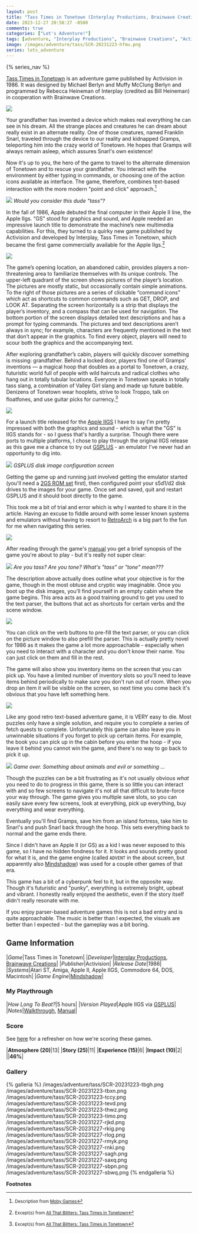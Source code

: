 ```yaml
---
layout: post
title: "Tass Times in Tonetown (Interplay Productions, Brainwave Creations) - 1986"
date: 2023-12-27 20:58:27 -0500
comments: true
categories: ["Let's Adventure!"]
tags: [adventure, "Interplay Productions", "Brainwave Creations", "Activision", Mindshadow]
image: /images/adventure/tass/SCR-20231223-hfmu.png
series: lets_adventure
---
```

{% series_nav %}

[Tass Times in Tonetown](https://en.wikipedia.org/wiki/Tass_Times_in_Tonetown) is an adventure game published by Activision in 1986. It was designed by Michael Berlyn and Muffy McClung Berlyn and programmed by Rebecca Heineman of Interplay (credited as Bill Heineman) in cooperation with Brainwave Creations.

![](/images/adventure/tass/SCR-20231223-tbqh.png)

Your grandfather has invented a device which makes real everything he can see in his dream. All the strange places and creatures he can dream about really exist in an alternate reality. One of those creatures, named Franklin Snarl, traveled through the device to our reality and kidnapped Gramps, teleporting him into the crazy world of Tonetown. He hopes that Gramps will always remain asleep, which assures Snarl's own existence!

Now it's up to you, the hero of the game to travel to the alternate dimension of Tonetown and to rescue your grandfather. You interact with the environment by either typing in commands, or choosing one of the action icons available as interface. The game, therefore, combines text-based interaction with the more modern "point and click" approach.[^1]

![](/images/adventure/tass/SCR-20231223-teni.png)
_Would you consider this dude "tass"?_

In the fall of 1986, Apple debuted the final computer in their Apple II line, the Apple IIgs. “GS” stood for graphics and sound, and Apple needed an impressive launch title to demonstrate the machine’s new multimedia capabilities. For this, they turned to a quirky new game published by Activision and developed by Interplay, Tass Times in Tonetown, which became the first game commercially available for the Apple IIgs.[^2]

![](/images/adventure/tass/SCR-20231223-tfhh.png)

The game’s opening location, an abandoned cabin, provides players a non-threatening area to familiarize themselves with its unique controls. The upper-left quadrant of the screen shows pictures of the player’s location. The pictures are mostly static, but occasionally contain simple animations. To the right of those pictures are a series of clickable “command icons” which act as shortcuts to common commands such as GET, DROP, and LOOK AT. Separating the screen horizontally is a strip that displays the player’s inventory, and a compass that can be used for navigation. The bottom portion of the screen displays detailed text descriptions and has a prompt for typing commands. The pictures and text descriptions aren’t always in sync; for example, characters are frequently mentioned in the text that don’t appear in the graphics. To find every object, players will need to scour both the graphics and the accompanying text.

After exploring grandfather’s cabin, players will quickly discover something is missing: grandfather. Behind a locked door, players find one of Gramps’ inventions — a magical hoop that doubles as a portal to Tonetown, a crazy, futuristic world full of people with wild haircuts and radical clothes who hang out in totally tubular locations. Everyone in Tonetown speaks in totally tass slang, a combination of Valley Girl slang and made up future babble. Denizens of Tonetown wear hooplets, strive to look Troppo, talk on floatfones, and use guitar picks for currency.[^2]

![](/images/adventure/tass/SCR-20231223-tgad.png)

For a launch title released for the [Apple IIGS](https://en.wikipedia.org/wiki/Apple_IIGS) I have to say I'm pretty impressed with both the graphics and sound - which is what the "GS" is IIGS stands for - so I guess that's hardly a surprise. Though there were ports to multiple platforms, I chose to play through the original IIGS release as this gave me a chance to try out [GSPLUS](https://apple2.gs/plus/) - an emulator I've never had an opportunity to dig into.

![](/images/adventure/tass/SCR-20231228-hnaq.png)
_GSPLUS disk image configuration screen_

Getting the game up and running just involved getting the emulator started (you'll need a [2GS ROM set](https://archive.org/details/Apple_II_GS_TOSEC_2012_04_23) first), then configured point your s5d1/d2 disk drives to the images for your game. Once set and saved, quit and restart GSPLUS and it should boot directly to the game.

This took me a bit of trial and error which is why I wanted to share it in the article. Having an excuse to fiddle around with some lesser known systems and emulators without having to resort to [RetroArch](https://www.retroarch.com/) is a big part fo the fun for me when navigating this series.

![](/images/adventure/tass/SCR-20231223-tcll.png)

After reading through the game's [manual](https://retro-commodore.eu/files/downloads/amigamanuals-xiik.net/Games/Tass%20Times%20in%20Tonetown%20-%20Manual-ENG.pdf) you get a brief synopsis of the game you're about to play - but it's really not super clear:

![](/images/adventure/tass/SCR-20231228-hrmf.png)
_Are you tass? Are you tone? What's "tass" or "tone" mean???_

The description above actually does outline what your objective is for the game, though in the most obtuse and cryptic way imaginable. Once you boot up the disk images, you'll find yourself in an empty cabin where the game begins. This area acts as a good training ground to get you used to the text parser, the buttons that act as shortcuts for certain verbs and the scene window.

![](/images/adventure/tass/SCR-20231227-rmge.png)

You can click on the verb buttons to pre-fill the text parser, or you can click on the picture window to also prefill the parser. This is actually pretty novel for 1986 as it makes the game a lot more approachable - especially when you need to interact with a character and you don't know their name. You can just click on them and fill in the rest.

The game will also show you inventory items on the screen that you can pick up. You have a limited number of inventory slots so you'll need to leave items behind periodically to make sure you don't run out of room. When you drop an item it will be visible on the screen, so next time you come back it's obvious that you have left something here.

![](/images/adventure/tass/SCR-20231227-rkua.png)

Like any good retro text-based adventure game, it is VERY easy to die. Most puzzles only have a single solution, and require you to complete a series of fetch quests to complete. Unfortunately this game can also leave you in unwinnable situations if you forget to pick up certain items. For example, the book you can pick up in the cabin before you enter the hoop - if you leave it behind you cannot win the game, and there's no way to go back to pick it up.

![](/images/adventure/tass/SCR-20231227-sbuc.png)
_Game over. Something about animals and evil or something ..._

Though the puzzles can be a bit frustrating as it's not usually obvious _what_ you need to do to progress in this game, there is so little you can interact with and so few screens to navigate it's not all that difficult to brute-force your way through. The game gives you multiple save slots, so you can easily save every few screens, look at everything, pick up everything, buy everything and wear everything.

Eventually you'll find Gramps, save him from an island fortress, take him to Snarl's and push Snarl back through the hoop. This sets everything back to normal and the game ends there.

Since I didn't have an Apple II (or GS) as a kid I was never exposed to this game, so I have no hidden fondness for it. It looks and sounds pretty good for what it is, and the game engine (called `ADVENT` in the about screen, but apparently also [Mindshadow](https://wiki.scummvm.org/index.php?title=Mindshadow)) was used for a couple other games of that era.

This game has a bit of a cyberpunk feel to it, but in the opposite way. Though it's futuristic and "punky", everything is extremely bright, upbeat and vibrant. I honestly really enjoyed the aesthetic, even if the story itself didn't really resonate with me.

If you enjoy parser-based adventure games this is not a bad entry and is quite approachable. The music is better than I expected, the visuals are better than I expected - but the gameplay was a bit boring.

## Game Information

|*Game*|Tass Times in Tonetown|
|*Developer*|[Interplay Productions](https://en.wikipedia.org/wiki/Interplay_Productions), [Brainwave Creations](https://en.wikipedia.org/wiki/Brainwave_Creations)|
|*Publisher*|Activision|
|*Release Date*|1986|
|*Systems*|Atari ST, Amiga, Apple II, Apple IIGS, Commodore 64, DOS, Macintosh|
|*Game Engine*|[Mindshadow](https://wiki.scummvm.org/index.php?title=Mindshadow)|

### My Playthrough

|*How Long To Beat?*|5 hours|
|*Version Played*|Apple IIGS via [GSPLUS](https://apple2.gs/plus/)|
|*Notes*|[Walkthrough](https://www.walkthroughking.com/text/tasstimesintonetown.aspx), [Manual](https://retro-commodore.eu/files/downloads/amigamanuals-xiik.net/Games/Tass%20Times%20in%20Tonetown%20-%20Manual-ENG.pdf)|

### Score

See [here](https://www.alexbevi.com/blog/2021/07/28/adventure-games-1980-1999/#scoring) for a refresher on how we're scoring these games.

|**Atmosphere (20)**|13|
|**Story (25)**|11|
|**Experience (15)**|6|
|**Impact (10)**|2|
||**46%**|

### Gallery

{% galleria %}
/images/adventure/tass/SCR-20231223-tbgh.png
/images/adventure/tass/SCR-20231223-tbxn.png
/images/adventure/tass/SCR-20231223-tccy.png
/images/adventure/tass/SCR-20231223-tevd.png
/images/adventure/tass/SCR-20231223-thwz.png
/images/adventure/tass/SCR-20231223-timo.png
/images/adventure/tass/SCR-20231227-rjkd.png
/images/adventure/tass/SCR-20231227-rkig.png
/images/adventure/tass/SCR-20231227-rlog.png
/images/adventure/tass/SCR-20231227-rmyk.png
/images/adventure/tass/SCR-20231227-rnki.png
/images/adventure/tass/SCR-20231227-sagh.png
/images/adventure/tass/SCR-20231227-saxq.png
/images/adventure/tass/SCR-20231227-sbpn.png
/images/adventure/tass/SCR-20231227-sbwq.png
{% endgalleria %}

**Footnotes**

[^1]: <small>Description from [Moby Games](https://www.mobygames.com/game/90/tass-times-in-tonetown)</small>
[^2]: <small>Except(s) from [All That Blitters: Tass Times in Tonetown](https://www.everythingamiga.com/2020/10/all-that-blitters-tass-times-in-tonetown.html)</small>